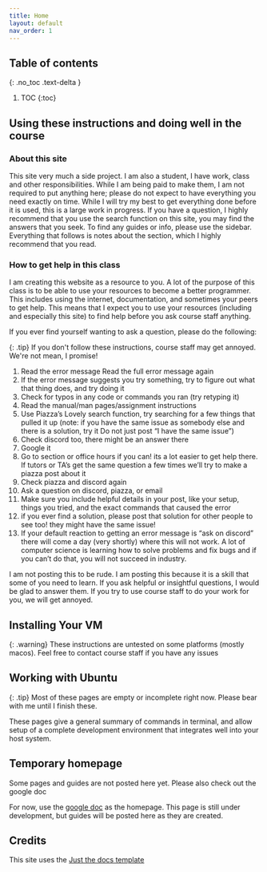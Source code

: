 ```yaml
---
title: Home
layout: default
nav_order: 1
---
```


## Table of contents
{: .no_toc .text-delta }

1. TOC
{:toc}


## Using these instructions and doing well in the course


### About this site

This site very much a side project. I am also a student, I have work, class and other responsibilities. While I am being paid to make them, I am not required to put anything here; please do not expect to have everything you need exactly on time. While I will try my best to get everything done before it is used, this is a large work in progress. If you have a question, I highly recommend that you use the search function on this site, you may find the answers that you seek. To find any guides or info, please use the sidebar. Everything that follows is notes about the section, which I highly recommend that you read. 

### How to get help in this class

I am creating this website as a resource to you. A lot of the purpose of this class is to be able to use your resources to become a better programmer. This includes using the internet, documentation, and sometimes your peers to get help. This means that I expect you to use your resources (including and especially this site) to find help before you ask course staff anything. 

If you ever find yourself wanting to ask a question, please do the following:

{: .tip}
If you don't follow these instructions, course staff may get annoyed. We're not mean, I promise!

1. Read the error message
Read the full error message again
1. If the error message suggests you try something, try to figure out what that thing does, and try doing it
1. Check for typos in any code or commands you ran (try retyping it)
1. Read the manual/man pages/assignment instructions
1. Use Piazza’s Lovely search function, try searching for a few things that pulled it up (note: if you have the same issue as somebody else and there is a solution, try it Do not just post “I have the same issue”)
1. Check discord too, there might be an answer there
1. Google it
1. Go to section or office hours if you can! its a lot easier to get help there. If tutors or TA’s get the same question a few times we’ll try to make a piazza post about it
1. Check piazza and discord again
1. Ask a question on discord, piazza, or email
1. Make sure you include helpful details in your post, like your setup, things you tried, and the exact commands that caused the error
1. if you ever find a solution, please post that solution for other people to see too! they might have the same issue!
1. If your default reaction to getting an error message is “ask on discord” there will come a day (very shortly) where this will not work. A lot of computer science is learning how to solve problems and fix bugs and if you can’t do that, you will not succeed in industry.

I am not posting this to be rude. I am posting this because it is a skill that some of you need to learn. If you ask helpful or insightful questions, I would be glad to answer them. If you try to use course staff to do your work for you, we will get annoyed. 

## Installing Your VM

{: .warning}
These instructions are untested on some platforms (mostly macos). Feel free to contact course staff if you have any issues




## Working with Ubuntu

{: .tip}
Most of these pages are empty or incomplete right now. Please bear with me until I finish these. 

These pages give a general summary of commands in terminal, and allow setup of a complete development environment that integrates well into your host system. 

## Temporary homepage

Some pages and guides are not posted here yet. Please also check out the google doc

For now, use the [google doc](https://docs.google.com/document/d/12R1CSeNHjmlxgIo25Eb99dfeIvLUl209598mz43hifk/edit#heading=h.gcqo22qxnlwe) as the homepage. This page is still under development, but guides will be posted here as they are created. 


## Credits
This site uses the [Just the docs template](https://github.com/just-the-docs/just-the-docs-template)




